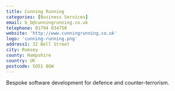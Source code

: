 ```yaml
---
title: Cunning Running
categories: [Business Services]
email: b_b@cunningrunning.co.uk
telephone: 01794 834750
website: 'http://www.cunningrunning.co.uk'
logo: 'cunning-running.png'
address1: 32 Bell Street
city: Romsey
county: Hampshire
country: UK
postcode: SO51 8GW
---
```

Bespoke software development for defence and counter-terrorism.
